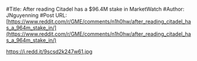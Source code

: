 #Title: After reading Citadel has a $96.4M stake in MarketWatch
#Author: JNguyenning
#Post URL: [https://www.reddit.com/r/GME/comments/n1h0hw/after_reading_citadel_has_a_964m_stake_in/](https://www.reddit.com/r/GME/comments/n1h0hw/after_reading_citadel_has_a_964m_stake_in/)


https://i.redd.it/9scsd2k247w61.jpg